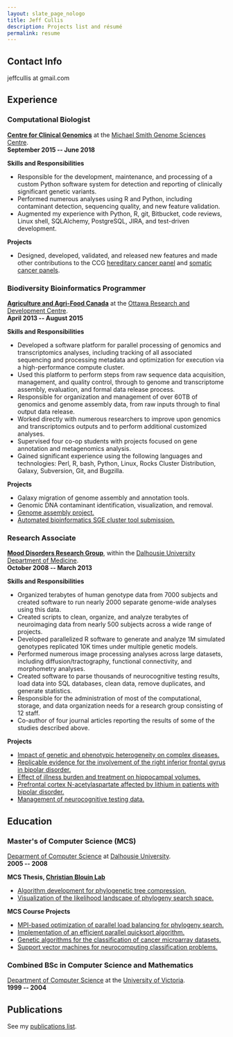 ```yaml
---
layout: slate_page_nologo
title: Jeff Cullis
description: Projects list and résumé
permalink: resume
---
```


## Contact Info ##

jeffcullis at gmail.com

## Experience ##

### Computational Biologist ###
**[Centre for Clinical Genomics](http://ccgenomics.ca)** at the
[Michael Smith Genome Sciences Centre](http://bcgsc.ca).<br>
**September 2015 -- June 2018**<br>

**Skills and Responsibilities**

* Responsible for the development, maintenance, and processing of a custom Python software system for detection and reporting of clinically significant genetic variants.
* Performed numerous analyses using R and Python, including contaminant detection, sequencing quality, and new feature validation.
* Augmented my experience with Python, R, git, Bitbucket, code reviews, Linux shell, SQLAlchemy, PostgreSQL, JIRA, and test-driven development.

**Projects**

* Designed, developed, validated, and released new features and made other contributions to the CCG [hereditary cancer panel](http://ccgenomics.ca/hcp-panel.html) and [somatic cancer panels](http://ccgenomics.ca/oncopanel-and-myeloid-panel.html).

### Biodiversity Bioinformatics Programmer ###
**[Agriculture and Agri-Food Canada](http://www.agr.gc.ca/eng)** at the [Ottawa Research and Development Centre](http://www.agr.gc.ca/eng/science-and-innovation/research-centres-and-collections/ontario/ottawa-research-and-development-centre/ottawa-research-and-development-centre/?id=1180546650582).<br>
**April 2013 -- August 2015**<br>

**Skills and Responsibilities**

* Developed a software platform for parallel processing of genomics and transcriptomics analyses, including tracking of all associated sequencing and processing metadata and optimization for execution via a high-performance compute cluster.
* Used this platform to perform steps from raw sequence data acquisition, management, and quality control, through to genome and transcriptome assembly, evaluation, and formal data release process.
* Responsible for organization and management of over 60TB of genomics and genome assembly data, from raw inputs through to final output data release.
* Worked directly with numerous researchers to improve upon genomics and transcriptomics outputs and to perform additional customized analyses.
* Supervised four co-op students with projects focused on gene annotation and metagenomics analysis.
* Gained significant experience using the following languages and technologies: Perl, R, bash, Python, Linux, Rocks Cluster Distribution, Galaxy, Subversion, Git, and Bugzilla.

**Projects**

* Galaxy migration of genome assembly and annotation tools.
* Genomic DNA contaminant identification, visualization, and removal.
* [Genome assembly project.](/work_projects/genome_assembly_project.html)
* [Automated bioinformatics SGE cluster tool submission.](/work_projects/qsub_omics.html)

### Research Associate ###
**[Mood Disorders Research Group](https://medicine.dal.ca/departments/department-sites/psychiatry/research/mood-disorders.html)**, within the [Dalhousie University Department of Medicine](http://medicine.dal.ca).<br>
**October 2008 -- March 2013**<br>

**Skills and Responsibilities**
* Organized terabytes of human genotype data from 7000 subjects and created software to run nearly 2000 separate genome-wide analyses using this data.
* Created scripts to clean, organize, and analyze terabytes of neuroimaging data from nearly 500 subjects across a wide range of projects. 
* Developed parallelized R software to generate and analyze 1M simulated genotypes replicated 10K times under multiple genetic models.
* Performed numerous image processing analyses across large datasets, including diffusion/tractography, functional connectivity, and morphometry analyses.
* Created software to parse thousands of neurocognitive testing results, load data into SQL databases, clean data, remove duplicates, and generate statistics.
* Responsible for the administration of most of the computational, storage, and data organization needs for a research group consisting of 12 staff.
* Co-author of four journal articles reporting the results of some of the studies described above.

**Projects**

* [Impact of genetic and phenotypic heterogeneity on complex diseases.](/work_projects/heterogeneity_gwas_project.html)
* [Replicable evidence for the involvement of the right inferior frontal gyrus in bipolar disorder.](/work_projects/rifg_project.html)
* [Effect of illness burden and treatment on hippocampal volumes.](/work_projects/hippocampus_project.md)
* [Prefrontal cortex N-acetylaspartate affected by lithium in patients with bipolar disorder.](/work_projects/prefrontal_project.html)
* [Management of neurocognitive testing data.](/work_projects/nct_data_project.html)

## Education ##

### Master's of Computer Science (MCS)
[Deparment of Computer Science](http://cs.dal.ca) at [Dalhousie University](http://www.dal.ca).<br>
**2005 -- 2008**<br>

**MCS Thesis, [Christian Blouin Lab](https://web.cs.dal.ca/~cblouin/labblouin/)**
* [Algorithm development for phylogenetic tree compression.](/work_projects/phylogeny_compression_project.html)
* [Visualization of the likelihood landscape of phylogeny search space.](/work_projects/phylogeny_visualization_project.html)

**MCS Course Projects**
* [MPI-based optimization of parallel load balancing for phylogeny search.](/work_projects/phylogeny_load_project.html)
* [Implementation of an efficient parallel quicksort algorithm.](/work_projects/parallel_quicksort_project.html)
* [Genetic algorithms for the classification of cancer microarray datasets.](/work_projects/ga_microarray_project.html)
* [Support vector machines for neurocomputing classification problems.](/work_projects/svm_neuro_project.html)

### Combined BSc in Computer Science and Mathematics
[Department of Computer Science](https://web.uvic.ca/calendar2018-09/undergrad/engineering/csc.html#1018880) at the [University of Victoria](https://www.uvic.ca/).<br>
**1999 -- 2004**<br>

## Publications ##

See my [publications list](/cv).